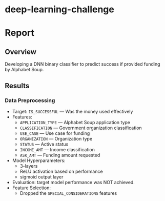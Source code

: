 # deep-learning-challenge

# Report
## Overview
Developing a DNN binary classifier to predict success if provided funding by Alphabet Soup.

## Results
### Data Preprocessing
 - Target: `IS_SUCCESSFUL` — Was the money used effectively
 - Features: 
   - `APPLICATION_TYPE` — Alphabet Soup application type
   - `CLASSIFICATION` — Government organization classification
   - `USE_CASE` — Use case for funding
   - `ORGANIZATION` — Organization type
   - `STATUS` — Active status
   - `INCOME_AMT` — Income classification
   - `ASK_AMT` — Funding amount requested
 - Model Hyperparameters: 
   - 3-layers
   - ReLU activation based on performance
   - sigmoid output layer
 - Evaluation:  target model performance was NOT achieved.
 - Feature Selection: 
   - Dropped the `SPECIAL_CONSIDERATIONS` features
 